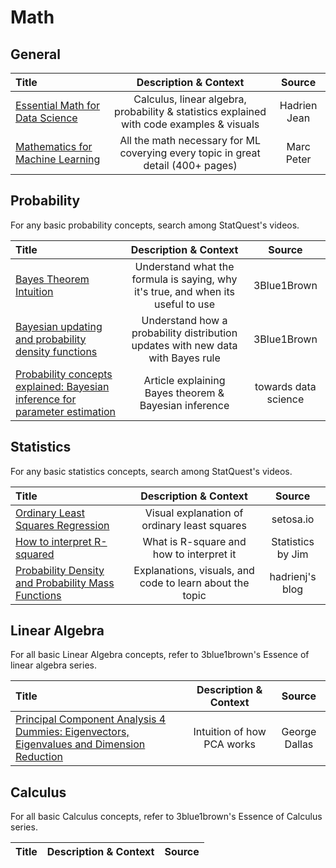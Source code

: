 # Math

## General

Title | Description & Context | Source
:-- | :--: | :--:
[Essential Math for Data Science](https://www.essentialmathfordatascience.com/) | Calculus, linear algebra, probability & statistics explained with code examples & visuals | Hadrien Jean
[Mathematics for Machine Learning](https://mml-book.github.io/) | All the math necessary for ML coverying every topic in great detail (400+ pages) | Marc Peter

## Probability

For any basic probability concepts, search among StatQuest's videos.

Title | Description & Context | Source
:-- | :--: | :--:
[Bayes Theorem Intuition](https://www.youtube.com/watch?v=HZGCoVF3YvM) | Understand what the formula is saying, why it's true, and when its useful to use | 3Blue1Brown
[Bayesian updating and probability density functions](https://www.youtube.com/watch?v=rhuMH8A5t8s&t=3s) | Understand how a probability distribution updates with new data with Bayes rule |3Blue1Brown
[Probability concepts explained: Bayesian inference for parameter estimation](https://towardsdatascience.com/probability-concepts-explained-bayesian-inference-for-parameter-estimation-90e8930e5348) | Article explaining Bayes theorem & Bayesian inference | towards data science

## Statistics

For any basic statistics concepts, search among StatQuest's videos.

Title | Description & Context | Source
:-- | :--: | :--:
[Ordinary Least Squares Regression](https://setosa.io/ev/ordinary-least-squares-regression/) | Visual explanation of ordinary least squares | setosa.io
[How to interpret R-squared](https://statisticsbyjim.com/regression/interpret-r-squared-regression/) | What is R-square and how to interpret it | Statistics by Jim
[Probability Density and Probability Mass Functions](https://hadrienj.github.io/posts/Essential-Math-probability-distributions/) | Explanations, visuals, and code to learn about the topic | hadrienj's blog


## Linear Algebra

For all basic Linear Algebra concepts, refer to 3blue1brown's Essence of linear algebra series.

Title | Description & Context | Source
:-- | :--: | :--:
[Principal Component Analysis 4 Dummies: Eigenvectors, Eigenvalues and Dimension Reduction](https://georgemdallas.wordpress.com/2013/10/30/principal-component-analysis-4-dummies-eigenvectors-eigenvalues-and-dimension-reduction/) | Intuition of how PCA works | George Dallas


## Calculus

For all basic Calculus concepts, refer to 3blue1brown's Essence of Calculus series.


Title | Description & Context | Source
:-- | :--: | :--:
